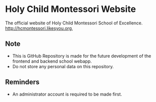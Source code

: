 # Holy Child Montessori Website
The official website of Holy Child Montessori School of Excellence.
http://hcmontessori.likesyou.org,

## Note
- This is GitHub Repository is made for the future development of the frontend and backend school webapp.
- Do not store any personal data on this repository.

## Reminders
- An administrator account is required to be made first.
